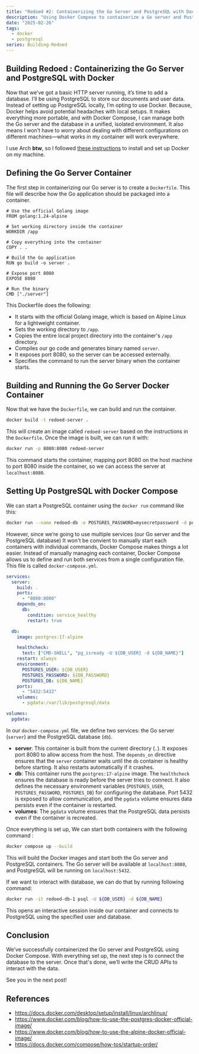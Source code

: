 ```yaml
---
title: "Redoed #2: Containerizing the Go Server and PostgreSQL with Docker"
description: "Using Docker Compose to containerize a Go server and PostgreSQL"
date: "2025-02-26"
tags:
  - docker
  - postgresql
series: Building-Redoed
---
```


## Building Redoed : Containerizing the Go Server and PostgreSQL with Docker

Now that we’ve got a basic HTTP server running, it’s time to add a database. I’ll be using PostgreSQL to store our documents and user data. Instead of setting up PostgreSQL locally, I’m opting to use Docker. Because, Docker helps avoid potential headaches with local setups. It makes everything more portable, and with Docker Compose, I can manage both the Go server and the database in a unified, isolated environment. It also means I won’t have to worry about dealing with different configurations on different machines—what works in my container will work everywhere.

I use Arch **btw**, so I followed [these instructions](https://docs.docker.com/desktop/setup/install/linux/archlinux/) to install and set up Docker on my machine.

## Defining the Go Server Container

The first step in containerizing our Go server is to create a `Dockerfile`. This file will describe how the Go application should be packaged into a container.

```
# Use the official Golang image
FROM golang:1.24-alpine

# Set working directory inside the container
WORKDIR /app

# Copy everything into the container
COPY . .

# Build the Go application
RUN go build -o server .

# Expose port 8080
EXPOSE 8080

# Run the binary
CMD ["./server"]
```

This Dockerfile does the following:

- It starts with the official Golang image, which is based on Alpine Linux for a lightweight container.
- Sets the working directory to `/app`.
- Copies the entire local project directory into the container's `/app` directory.
- Compiles our go code and generates binary named `server`.
- It exposes port 8080, so the server can be accessed externally.
- Specifies the command to run the server binary when the container starts.

## Building and Running the Go Server Docker Container

Now that we have the `Dockerfile`, we can build and run the container.

```sh
docker build -t redoed-server .
```

This will create an image called `redoed-server` based on the instructions in the `Dockerfile`. Once the image is built, we can run it with:

```sh
docker run -p 8080:8080 redoed-server
```

This command starts the container, mapping port 8080 on the host machine to port 8080 inside the container, so we can access the server at `localhost:8080`.

## Setting Up PostgreSQL with Docker Compose

We can start a PostgreSQL container using the `docker run` command like this:

```sh
docker run --name redoed-db -e POSTGRES_PASSWORD=mysecretpassword -d postgres
```

However, since we’re going to use multiple services (our Go server and the PostgreSQL database) It won't be convient to manually start each containers with individual commands, Docker Compose makes things a lot easier. Instead of manually managing each container, Docker Compose allows us to define and run both services from a single configuration file. This file is called `docker-compose.yml`.

```yml
services:
  server:
    build: .
    ports:
      - "8080:8080"
    depends_on:
      db:
        condition: service_healthy
        restart: true

  db:
    image: postgres:17-alpine

    healthcheck:
      test: ["CMD-SHELL", "pg_isready -U ${DB_USER} -d ${DB_NAME}"]
    restart: always
    environment:
      POSTGRES_USER: ${DB_USER}
      POSTGRES_PASSWORD: ${DB_PASSWORD}
      POSTGRES_DB: ${DB_NAME}
    ports:
      - "5432:5432"
    volumes:
      - pgdata:/var/lib/postgresql/data

volumes:
  pgdata:
```

In our `docker-compose.yml` file, we define two services: the Go server (`server`) and the PostgreSQL database (`db`).

- **server**: This container is built from the current directory (`.`). It exposes port 8080 to allow access from the host. The `depends_on` directive ensures that the `server` container waits until the `db` container is healthy before starting. It also restarts automatically if it crashes.
- **db**: This container runs the `postgres:17-alpine` image. The `healthcheck` ensures the database is ready before the server tries to connect. It also defines the necessary environment variables (`POSTGRES_USER`, `POSTGRES_PASSWORD`, `POSTGRES_DB`) for configuring the database. Port 5432 is exposed to allow communication, and the `pgdata` volume ensures data persists even if the container is restarted.
- **volumes**: The `pgdata` volume ensures that the PostgreSQL data persists even if the container is recreated.

Once everything is set up, We can start both containers with the following command :

```sh
docker compose up --build
```

This will build the Docker images and start both the Go server and PostgreSQL containers. The Go server will be available at `localhost:8080`, and PostgreSQL will be running on `localhost:5432`.

If we want to interact with database, we can do that by running following command:

```sh
docker run -it redoed-db-1 psql -U ${DB_USER} -d ${DB_NAME}
```

This opens an interactive session inside our container and connects to PostgreSQL using the specified user and database.

## Conclusion

We’ve successfully containerized the Go server and PostgreSQL using Docker Compose. With everything set up, the next step is to connect the database to the server. Once that's done, we’ll write the CRUD APIs to interact with the data.

See you in the next post!

## References

- https://docs.docker.com/desktop/setup/install/linux/archlinux/
- https://www.docker.com/blog/how-to-use-the-postgres-docker-official-image/
- https://www.docker.com/blog/how-to-use-the-alpine-docker-official-image/
- https://docs.docker.com/compose/how-tos/startup-order/

